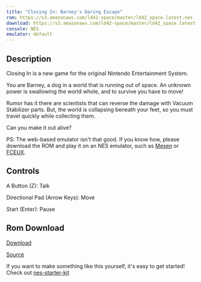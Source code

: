 ```yaml
---
title: "Closing In: Barney's Daring Escape"
rom: https://s3.amazonaws.com/ld42-space/master/ld42_space.latest.nes
download: https://s3.amazonaws.com/ld42-space/master/ld42_space.latest.nes
console: NES
emulator: default 
---
```


## Description

Closing In is a new game for the original Nintendo Entertainment System.

You are Barney, a dog in a world that is running out of space. An unknown power is swallowing the world whole, and to survive you have to move! 

Rumor has it there are scientists that can reverse the damage with Vacuum Stabilizer parts. But, the world is collapsing beneath your feet, so you must travel quickly while collecting them. 

Can you make it out alive?

PS: The web-based emulator isn't that good. If you know how, please download the ROM and play it on an NES emulator, such as [Mesen](https://www.mesen.ca/) or [FCEUX](http://www.fceux.com/).

## Controls

A Button (Z): Talk

Directional Pad (Arrow Keys): Move

Start (Enter): Pause

## Rom Download

[Download](https://s3.amazonaws.com/ld42-space/master/ld42_space.latest.nes)

[Source](https://github.com/cppchriscpp/daring-escape)

If you want to make something like this yourself, it's easy to get started! Check out [nes-starter-kit](https://cppchriscpp.github.io/nes-starter-kit)
